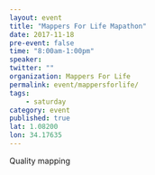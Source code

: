 ```yaml
---
layout: event
title: "Mappers For Life Mapathon"
date: 2017-11-18
pre-event: false
time: "8:00am-1:00pm"
speaker:
twitter: ""
organization: Mappers For Life
permalink: event/mappersforlife/
tags:
    - saturday
category: event
published: true
lat: 1.08200
lon: 34.17635
---
```


Quality mapping
